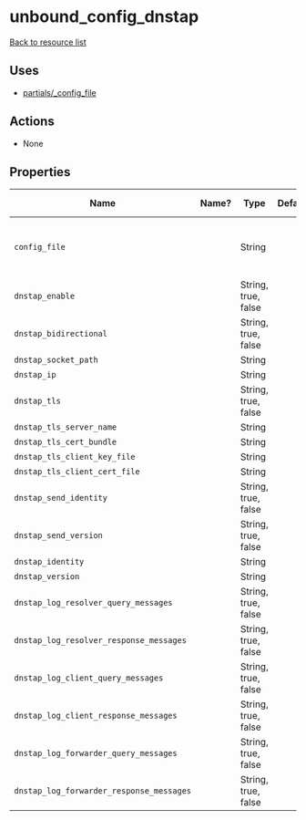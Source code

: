 # unbound_config_dnstap

[Back to resource list](../README.md#resources)

## Uses

- [partials/_config_file](partials/unbound__config_file.md)

## Actions

- None

## Properties

| Name                                     | Name? | Type                | Default | Description                                 | Allowed Values |
| ---------------------------------------- | ----- | ------------------- | ------- | ------------------------------------------- | -------------- |
| `config_file`                            |       | String              |         | Set to override unbound configuration file. |                |
| `dnstap_enable`                          |       | String, true, false |         |                                             |                |
| `dnstap_bidirectional`                   |       | String, true, false |         |                                             |                |
| `dnstap_socket_path`                     |       | String              |         |                                             |                |
| `dnstap_ip`                              |       | String              |         |                                             |                |
| `dnstap_tls`                             |       | String, true, false |         |                                             |                |
| `dnstap_tls_server_name`                 |       | String              |         |                                             |                |
| `dnstap_tls_cert_bundle`                 |       | String              |         |                                             |                |
| `dnstap_tls_client_key_file`             |       | String              |         |                                             |                |
| `dnstap_tls_client_cert_file`            |       | String              |         |                                             |                |
| `dnstap_send_identity`                   |       | String, true, false |         |                                             |                |
| `dnstap_send_version`                    |       | String, true, false |         |                                             |                |
| `dnstap_identity`                        |       | String              |         |                                             |                |
| `dnstap_version`                         |       | String              |         |                                             |                |
| `dnstap_log_resolver_query_messages`     |       | String, true, false |         |                                             |                |
| `dnstap_log_resolver_response_messages`  |       | String, true, false |         |                                             |                |
| `dnstap_log_client_query_messages`       |       | String, true, false |         |                                             |                |
| `dnstap_log_client_response_messages`    |       | String, true, false |         |                                             |                |
| `dnstap_log_forwarder_query_messages`    |       | String, true, false |         |                                             |                |
| `dnstap_log_forwarder_response_messages` |       | String, true, false |         |                                             |                |
